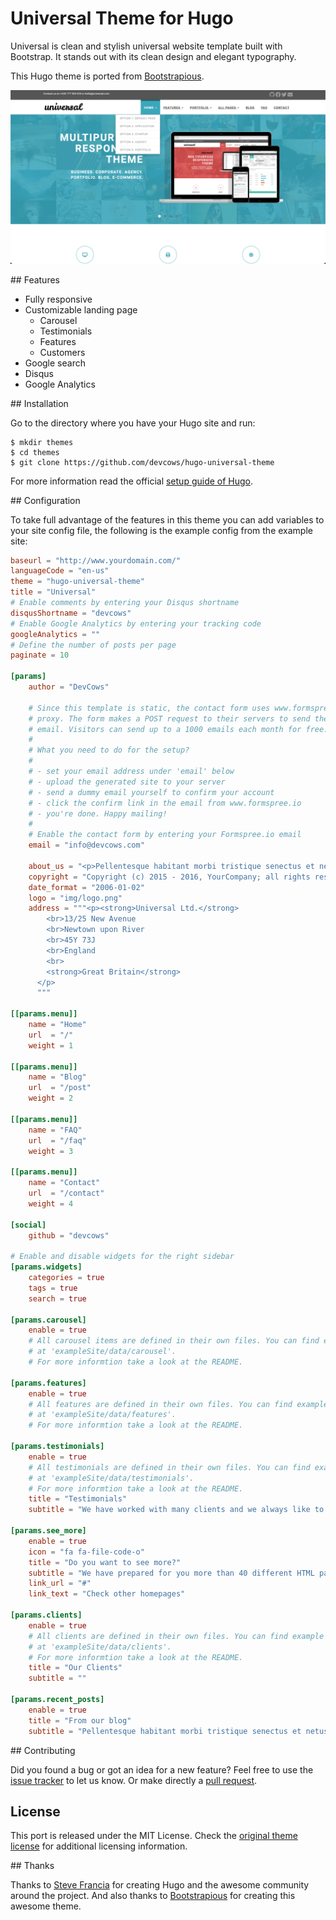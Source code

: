 # Universal Theme for Hugo

Universal is clean and stylish universal website template built with Bootstrap. It stands out with its clean design and elegant typography.

This Hugo theme is ported from [Bootstrapious](http://bootstrapious.com/p/universal-business-e-commerce-template).

![screenshot](https://raw.githubusercontent.com/devcows/hugo-universal-theme/master/images/screenshot.png)

## Features

* Fully responsive
* Customizable landing page
  * Carousel
  * Testimonials
  * Features
  * Customers
* Google search
* Disqus
* Google Analytics

## Installation

Go to the directory where you have your Hugo site and run:

```
$ mkdir themes
$ cd themes
$ git clone https://github.com/devcows/hugo-universal-theme
```

For more information read the official [setup guide of Hugo](https://gohugo.io/overview/installing/).

## Configuration

To take full advantage of the features in this theme you can add variables to your site config file, the following is the example config from the example site:

```toml
baseurl = "http://www.yourdomain.com/"
languageCode = "en-us"
theme = "hugo-universal-theme"
title = "Universal"
# Enable comments by entering your Disqus shortname
disqusShortname = "devcows"
# Enable Google Analytics by entering your tracking code
googleAnalytics = ""
# Define the number of posts per page
paginate = 10

[params]
    author = "DevCows"

    # Since this template is static, the contact form uses www.formspree.io as a
    # proxy. The form makes a POST request to their servers to send the actual
    # email. Visitors can send up to a 1000 emails each month for free.
    #
    # What you need to do for the setup?
    #
    # - set your email address under 'email' below
    # - upload the generated site to your server
    # - send a dummy email yourself to confirm your account
    # - click the confirm link in the email from www.formspree.io
    # - you're done. Happy mailing!
    #
    # Enable the contact form by entering your Formspree.io email
    email = "info@devcows.com"

    about_us = "<p>Pellentesque habitant morbi tristique senectus et netus et malesuada fames ac turpis egestas.</p>"
    copyright = "Copyright (c) 2015 - 2016, YourCompany; all rights reserved."
    date_format = "2006-01-02"
    logo = "img/logo.png"
    address = """<p><strong>Universal Ltd.</strong>
        <br>13/25 New Avenue
        <br>Newtown upon River
        <br>45Y 73J
        <br>England
        <br>
        <strong>Great Britain</strong>
      </p>
      """

[[params.menu]]
    name = "Home"
    url  = "/"
    weight = 1

[[params.menu]]
    name = "Blog"
    url  = "/post"
    weight = 2

[[params.menu]]
    name = "FAQ"
    url  = "/faq"
    weight = 3

[[params.menu]]
    name = "Contact"
    url  = "/contact"
    weight = 4

[social]
    github = "devcows"

# Enable and disable widgets for the right sidebar
[params.widgets]
    categories = true
    tags = true
    search = true

[params.carousel]
    enable = true
    # All carousel items are defined in their own files. You can find example items
    # at 'exampleSite/data/carousel'.
    # For more informtion take a look at the README.

[params.features]
    enable = true
    # All features are defined in their own files. You can find example items
    # at 'exampleSite/data/features'.
    # For more informtion take a look at the README.

[params.testimonials]
    enable = true
    # All testimonials are defined in their own files. You can find example items
    # at 'exampleSite/data/testimonials'.
    # For more informtion take a look at the README.
    title = "Testimonials"
    subtitle = "We have worked with many clients and we always like to hear they come out from the cooperation happy and satisfied. Have a look what our clients said about us."

[params.see_more]
    enable = true
    icon = "fa fa-file-code-o"
    title = "Do you want to see more?"
    subtitle = "We have prepared for you more than 40 different HTML pages, including 5 variations of homepage."
    link_url = "#"
    link_text = "Check other homepages"

[params.clients]
    enable = true
    # All clients are defined in their own files. You can find example items
    # at 'exampleSite/data/clients'.
    # For more informtion take a look at the README.
    title = "Our Clients"
    subtitle = ""

[params.recent_posts]
    enable = true
    title = "From our blog"
    subtitle = "Pellentesque habitant morbi tristique senectus et netus et malesuada fames ac turpis egestas. Vestibulum tortor quam, feugiat vitae, ultricies eget, tempor sit amet, ante. Donec eu libero sit amet quam egestas semper. Aenean ultricies mi vitae est. Mauris placerat eleifend leo."
```


## Contributing

Did you found a bug or got an idea for a new feature? Feel free to use the [issue tracker](https://github.com/devcows/hugo-universal-theme/issues) to let us know. Or make directly a [pull request](https://github.com/devcows/hugo-universal-theme/pulls).

## License

This port is released under the MIT License. Check the [original theme license](http://bootstrapious.com/p/universal-business-e-commerce-template) for additional licensing information.

## Thanks

Thanks to [Steve Francia](https://github.com/spf13) for creating Hugo and the awesome community around the project. And also thanks to [Bootstrapious](http://bootstrapious.com/) for creating this awesome theme.
